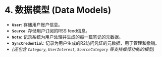 # **4. 数据模型 (Data Models)**

- **`User`**: 存储用户账户信息。
- **`Source`**: 存储用户订阅的RSS feed信息。
- **`Note`**: 记录系统为用户处理并生成的每一篇笔记的元数据。
- **`SyncCredential`**: 记录为用户生成的R2访问凭证的元数据，用于管理和撤销。
- *(还包含 `Category`, `UserInterest`, `SourceCategory` 等支持推荐功能的模型)*